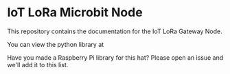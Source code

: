 # IoT LoRa Microbit Node
This repository contains the documentation for the IoT LoRa Gateway Node.

You can view the python library at


Have you made a Raspberry Pi library for this hat? Please open an issue and we'll add it to this list.
